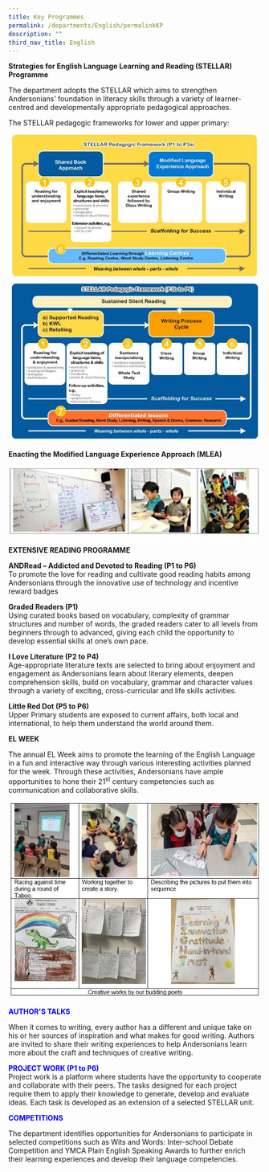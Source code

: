 ```yaml
---
title: Key Programmes
permalink: /departments/English/permalinkKP
description: ""
third_nav_title: English
---
```

<p><strong><strong>Strategies for English Language Learning and Reading (STELLAR) Programme</strong><br /></strong></p>
<p>The department adopts the STELLAR which aims to strengthen Andersonians&rsquo; foundation in literacy skills through a variety of learner-centred and developmentally appropriate pedagogical approaches.</p>
<p>The STELLAR pedagogic frameworks for lower and upper primary:</p>

![](/images/2021%20EL%20-%20pic%201.jpg)
![](/images/2021%20EL%20-%20pic%202.jpg)

<p><strong class="">Enacting the Modified Language Experience Approach (MLEA)</strong></p>

![](/images/2021%20EL%20-%20pic%203.jpg)

<p><strong class=""><span class="">EXTENSIVE READING PROGRAMME</span></strong></p>
<p><strong>ANDRead &ndash;&nbsp;</strong><strong>Addicted and Devoted to Reading&nbsp;</strong><strong>(P1 to P6)<br /></strong>To promote the love for reading and cultivate good reading habits among Andersonians through the innovative use of technology and incentive reward badges</p>
<p><strong>Graded Readers (P1)<br /></strong>Using curated books based on vocabulary, complexity of grammar structures and number of words, the graded readers cater&nbsp;to&nbsp;all levels from beginners through to advanced,&nbsp;giving each child the opportunity to develop essential skills at&nbsp;one&rsquo;s&nbsp;own pace.</p>
<p><strong>I Love Literature (P2 to P4)<br /></strong>Age-appropriate literature texts are selected to bring about enjoyment and engagement as Andersonians learn about literary elements, deepen comprehension skills, build on vocabulary, grammar and character values through a variety of exciting, cross-curricular and life skills activities.</p>
<p><strong>Little Red Dot (P5 to P6)<br /></strong>Upper Primary students are exposed to current affairs, both local and international, to help them understand the world around them. </p>
<p class=""><strong class=""><span class="">EL WEEK</span></strong></p>
<p class=""><span class="" lang="EN-GB">The annual EL Week aims to promote the learning of the English Language in a fun and interactive way through various interesting activities&nbsp;</span><span class="" lang="EN">planned for the week.&nbsp;</span><span class="">Through these activities, Andersonians have ample opportunities to hone their 21<sup class="">st</sup>&nbsp;century competencies such as communication and collaborative skills.</span></p>

![](/images/2021%20EL%20-%20pic%204.jpg)

<p class=""><strong class=""><span class=""><span style="color: #0000ff;">AUTHOR'S TALKS</span></span></strong></p>
<p class=""><span class="">When it comes to writing, every author has a different and unique take on his or her sources of inspiration and what makes for good writing.&nbsp;Authors are invited to&nbsp;share their writing experiences to help Andersonians learn more about the craft and techniques of creative writing.</span></p>
<p class=""><strong class=""><span class=""><span style="color: #0000ff;">PROJECT WORK (P1 to P6)</span></span></strong><strong class=""><span class=""><br class="" /></span></strong><span class="">Project work is a platform where students have the opportunity to cooperate and collaborate with their peers. The tasks designed for each project require them to apply their knowledge to generate, develop and evaluate ideas. Each task is developed as an extension of a selected STELLAR unit.</span></p>
<p><strong class=""><span class=""><span style="color: #0000ff;">COMPETITIONS</span></span></strong><strong class=""><br class="" /></strong></p>
<p class="">The department identifies opportunities for Andersonians to participate in selected competitions such as Wits and Words: Inter-school Debate Competition and YMCA Plain English Speaking Awards to further enrich their learning experiences and develop their language competencies.</p>